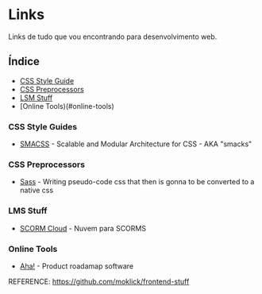 Links
=====

Links de tudo que vou encontrando para desenvolvimento web.

## Índice
- [CSS Style Guide](#css-style-guide)
- [CSS Preprocessors](#css-preprocessors)
- [LSM Stuff](#lms-stuff)
- [Online Tools)(#online-tools)

### CSS Style Guides
- [SMACSS](https://smacss.com/) - Scalable and Modular Architecture for CSS - AKA "smacks"

### CSS Preprocessors
- [Sass](http://sass-lang.com/) - Writing pseudo-code css that then is gonna to be converted to a native css


### LMS Stuff
- [SCORM Cloud](https://cloud.scorm.com/sc/guest/SignInForm) - Nuvem para SCORMS

### Online Tools
- [Aha!](https://www.aha.io) - Product roadamap software


REFERENCE: https://github.com/moklick/frontend-stuff